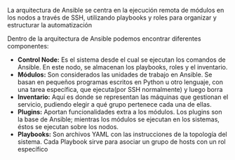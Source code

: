 La arquitectura de Ansible se centra en la ejecución remota de módulos en los nodos a través de SSH, utilizando playbooks y roles para organizar y estructurar la automatización

Dentro de la arquitectura de Ansible podemos encontrar diferentes componentes:

- **Control Node:** Es el sistema desde el cual se ejecutan los comandos de Ansible. En este nodo, se almacenan los playbooks, roles y el inventario.
- **Módulos:** Son considerados las unidades de trabajo en Ansible. Se basan en pequeños programas escritos en Python u otro lenguaje, con una tarea específica, que ejecuta(por SSH normalmente) y luego borra
- **Inventario:** Aquí es donde se representan las máquinas que gestionan el servicio, pudiendo elegir a qué grupo pertenece cada una de ellas.
- **Plugins:** Aportan funcionalidades extra a los módulos. Los plugins son la base de Ansible; mientras los módulos se ejecutan en los sistemas, éstos se ejecutan sobre los nodos.
- **Playbooks:** Son archivos YAML con las instrucciones de la topología del sistema. Cada Playbook sirve para asociar un grupo de hosts con un rol específico
